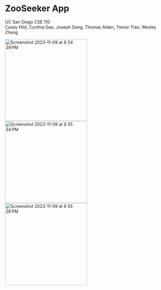 # ZooSeeker App
UC San Diego CSE 110<br>
Casey Hild, Cynthia Gao, Joseph Dang, Thomas Alden, Trevor Tran, Wesley Zhang<br>

<img width="270" alt="Screenshot 2023-11-09 at 6 54 39 PM" src="https://github.com/caseyhild/ZooSeeker-App/assets/44584719/a8c0d910-d127-44c9-8ad3-f07e6698c174">
<img width="270" alt="Screenshot 2023-11-09 at 6 55 34 PM" src="https://github.com/caseyhild/ZooSeeker-App/assets/44584719/0e15ed23-3c12-4a37-af8c-8b689cef50be">
<img width="270" alt="Screenshot 2023-11-09 at 6 55 28 PM" src="https://github.com/caseyhild/ZooSeeker-App/assets/44584719/a876208c-f43c-4037-941c-7bc51576c51a">
